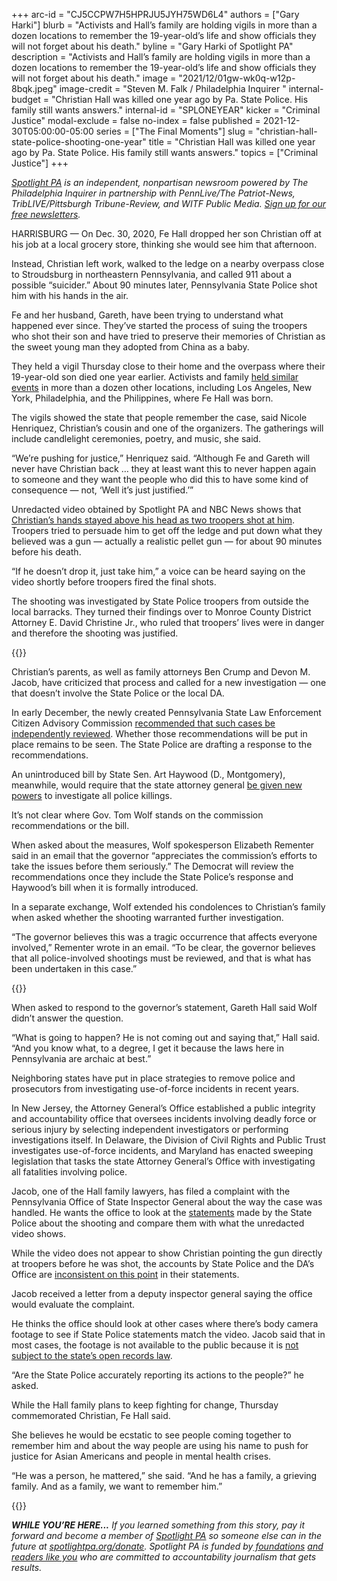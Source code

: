 +++
arc-id = "CJ5CCPW7H5HPRJU5JYH75WD6L4"
authors = ["Gary Harki"]
blurb = "Activists and Hall’s family are holding vigils in more than a dozen locations to remember the 19-year-old’s life and show officials they will not forget about his death."
byline = "Gary Harki of Spotlight PA"
description = "Activists and Hall’s family are holding vigils in more than a dozen locations to remember the 19-year-old’s life and show officials they will not forget about his death."
image = "2021/12/01gw-wk0q-w12p-8bqk.jpeg"
image-credit = "Steven M. Falk / Philadelphia Inquirer "
internal-budget = "Christian Hall was killed one year ago by Pa. State Police. His family still wants answers."
internal-id = "SPLONEYEAR"
kicker = "Criminal Justice"
modal-exclude = false
no-index = false
published = 2021-12-30T05:00:00-05:00
series = ["The Final Moments"]
slug = "christian-hall-state-police-shooting-one-year"
title = "Christian Hall was killed one year ago by Pa. State Police. His family still wants answers."
topics = ["Criminal Justice"]
+++

<a href="https://www.spotlightpa.org/"><i>Spotlight PA</i></a><i> is an independent, nonpartisan newsroom powered by The Philadelphia Inquirer in partnership with PennLive/The Patriot-News, TribLIVE/Pittsburgh Tribune-Review, and WITF Public Media. </i><a href="https://www.spotlightpa.org/newsletters"><i>Sign up for our free newsletters</i></a><i>.</i>

HARRISBURG — On Dec. 30, 2020, Fe Hall dropped her son Christian off at his job at a local grocery store, thinking she would see him that afternoon.

Instead, Christian left work, walked to the ledge on a nearby overpass close to Stroudsburg in northeastern Pennsylvania, and called 911 about a possible “suicider.” About 90 minutes later, Pennsylvania State Police shot him with his hands in the air.

Fe and her husband, Gareth, have been trying to understand what happened ever since. They’ve started the process of suing the troopers who shot their son and have tried to preserve their memories of Christian as the sweet young man they adopted from China as a baby.

<script src="https://www.spotlightpa.org/embed.js" async></script><div data-spl-embed-version="1" data-spl-src="https://www.spotlightpa.org/embeds/newsletter/"></div>

They held a vigil Thursday close to their home and the overpass where their 19-year-old son died one year earlier. Activists and family <a href="https://www.facebook.com/justiceforChristianHall/posts/587371055950418">held similar events</a> in more than a dozen other locations, including Los Angeles, New York, Philadelphia, and the Philippines, where Fe Hall was born.

The vigils showed the state that people remember the case, said Nicole Henriquez, Christian’s cousin and one of the organizers. The gatherings will include candlelight ceremonies, poetry, and music, she said.

“We’re pushing for justice,” Henriquez said. “Although Fe and Gareth will never have Christian back … they at least want this to never happen again to someone and they want the people who did this to have some kind of consequence — not, ‘Well it’s just justified.’”

Unredacted video obtained by Spotlight PA and NBC News shows that <a href="https://www.spotlightpa.org/news/2021/11/christian-hall-state-police-shooting-stroudsburg/">Christian’s hands stayed above his head as two troopers shot at him</a>. Troopers tried to persuade him to get off the ledge and put down what they believed was a gun — actually a realistic pellet gun — for about 90 minutes before his death.

“If he doesn’t drop it, just take him,” a voice can be heard saying on the video shortly before troopers fired the final shots.

The shooting was investigated by State Police troopers from outside the local barracks. They turned their findings over to Monroe County District Attorney E. David Christine Jr., who ruled that troopers’ lives were in danger and therefore the shooting was justified.

{{<picture src="external/6z1mpg7t7yfxy1hcy2amj89tbw.jpeg" description="Fe Hall during a vigil for her late son, Christian, on the one-year anniversary of his death. The vigil was held at Pleasant Valley Assembly of God in Brodheadsville." caption="Fe Hall during a vigil for her late son, Christian, on the one-year anniversary of his death. The vigil was held at Pleasant Valley Assembly of God in Brodheadsville." credit="Matt Smith / For Spotlight PA">}} 

Christian’s parents, as well as family attorneys Ben Crump and Devon M. Jacob, have criticized that process and called for a new investigation — one that doesn’t involve the State Police or the local DA.

In early December, the newly created Pennsylvania State Law Enforcement Citizen Advisory Commission <a href="https://www.spotlightpa.org/news/2021/12/pennsylvania-state-police-use-of-force-investigations-independent/">recommended that such cases be independently reviewed</a>. Whether those recommendations will be put in place remains to be seen. The State Police are drafting a response to the recommendations.

An unintroduced bill by State Sen. Art Haywood (D., Montgomery), meanwhile, would require that the state attorney general <a href="https://www.spotlightpa.org/news/2021/11/pa-police-killings-investigation-district-attorney-general/">be given new powers</a> to investigate all police killings.

It’s not clear where Gov. Tom Wolf stands on the commission recommendations or the bill.

When asked about the measures, Wolf spokesperson Elizabeth Rementer said in an email that the governor “appreciates the commission’s efforts to take the issues before them seriously.” The Democrat will review the recommendations once they include the State Police’s response and Haywood’s bill when it is formally introduced.

In a separate exchange, Wolf extended his condolences to Christian’s family when asked whether the shooting warranted further investigation.

“The governor believes this was a tragic occurrence that affects everyone involved,” Rementer wrote in an email. “To be clear, the governor believes that all police-involved shootings must be reviewed, and that is what has been undertaken in this case.”

{{<picture src="external/6c4cysmxqcb8a09v199f6njh3g.jpeg" description="Attendees participate in a vigil for Christian Hall at Pleasant Valley Assembly of God in Brodheadsville. Hall was killed one year ago by Pennsylvania State Police." caption="Attendees participate in a vigil for Christian Hall at Pleasant Valley Assembly of God in Brodheadsville. Hall was killed one year ago by Pennsylvania State Police." credit="Matt Smith / For Spotlight PA">}} 

When asked to respond to the governor’s statement, Gareth Hall said Wolf didn’t answer the question.

“What is going to happen? He is not coming out and saying that,” Hall said. “And you know what, to a degree, I get it because the laws here in Pennsylvania are archaic at best.”

Neighboring states have put in place strategies to remove police and prosecutors from investigating use-of-force incidents in recent years.

In New Jersey, the Attorney General’s Office established a public integrity and accountability office that oversees incidents involving deadly force or serious injury by selecting independent investigators or performing investigations itself. In Delaware, the Division of Civil Rights and Public Trust investigates use-of-force incidents, and Maryland has enacted sweeping legislation that tasks the state Attorney General’s Office with investigating all fatalities involving police.

Jacob, one of the Hall family lawyers, has filed a complaint with the Pennsylvania Office of State Inspector General about the way the case was handled. He wants the office to look at the <a href="https://www.documentcloud.org/documents/21089305-psp-press-release?responsive=1&title=1">statements</a> made by the State Police about the shooting and compare them with what the unredacted video shows.

While the video does not appear to show Christian pointing the gun directly at troopers before he was shot, the accounts by State Police and the DA’s Office are <a href="https://www.spotlightpa.org/news/2021/11/christian-hall-state-police-shooting-stroudsburg/">inconsistent on this point</a> in their statements.

Jacob received a letter from a deputy inspector general saying the office would evaluate the complaint.

He thinks the office should look at other cases where there’s body camera footage to see if State Police statements match the video. Jacob said that in most cases, the footage is not available to the public because it is <a href="https://www.spotlightpa.org/news/2020/06/pennsylvania-body-cameras-footage-access/">not subject to the state’s open records law</a>.

<script src="https://www.spotlightpa.org/embed.js" async></script><div data-spl-embed-version="1" data-spl-src="https://www.spotlightpa.org/embeds/donate/?eyebrow_text=SUPPORT%20SPOTLIGHT%20PA&cta_text=YES%2C%20TRIPLE%20MY%20GIFT&teaser_text=Support%20Spotlight%20PA's%20vital%20investigative%20journalism%20for%20Pennsylvania%20and%20for%20a%20limited%20time%2C%20all%20gifts%20will%20be%20TRIPLED."></div>

“Are the State Police accurately reporting its actions to the people?” he asked.

While the Hall family plans to keep fighting for change, Thursday commemorated Christian, Fe Hall said.

She believes he would be ecstatic to see people coming together to remember him and about the way people are using his name to push for justice for Asian Americans and people in mental health crises.

“He was a person, he mattered,” she said. “And he has a family, a grieving family. And as a family, we want to remember him.”

{{<picture src="external/s7nr0zpc9xstd1p2sbqtcff01g.jpeg" description="Gareth Hall looks at an image of his late son, Christian, as he speaks during a vigil at Pleasant Valley Assembly of God in Brodheadsville. Christian Hall was killed one year ago by Pennsylvania State Police. " caption="Gareth Hall looks at an image of his late son, Christian, as he speaks during a vigil at Pleasant Valley Assembly of God in Brodheadsville. Christian Hall was killed one year ago by Pennsylvania State Police. " credit="Matt Smith / For Spotlight PA">}} 

<i><b>WHILE YOU’RE HERE...</b></i><i> If you learned something from this story, pay it forward and become a member of </i><a href="https://www.spotlightpa.org/"><i>Spotlight PA</i></a><i> so someone else can in the future at </i><a href="http://spotlightpa.org/donate"><i>spotlightpa.org/donate</i></a><i>. Spotlight PA is funded by</i><a href="https://www.spotlightpa.org/support"><i> foundations</i></a><i> </i><a href="https://www.spotlightpa.org/support"><i>and readers like you</i></a><i> who are committed to accountability journalism that gets results.</i>
